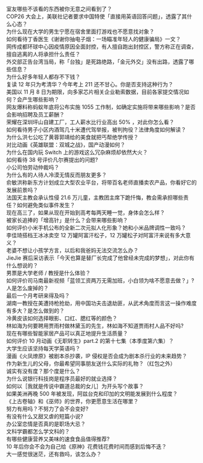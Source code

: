 室友哪些不该看的东西被你无意之间看到了？  
COP26 大会上，美联社记者要求中国特使「直接用英语回答问题」，透露了其什么心态？  
为什么现在大学的男生宁愿在宿舍里面打游戏也不愿意找对象？  
如何看待丁香医生《谢谢你抽电子烟：一场瞄准年轻人的健康骗局》一文？  
网传成都环球中心因疫情原因全面封控，有人擅自跑出封控区，警方称正在调查，擅自逃离的人将承担什么责任？  
外交部正告台湾当局，称「台独」是死路绝路，「金元外交」没有出路，透露了哪些信息？  
为什么好多年轻人都存不下钱？  
复读 12 年只为考清华？今年考上 211 还不甘心。你是否支持这种行为？  
美国以 11 月 8 日为期限，向多家芯片相关企业勒索数据，目前各家提交情况如何？会产生哪些影响？  
网友爆料称蚂蚁年底将公布实施 1055 工作制，如确定实施将带来哪些影响？是否会影响招聘及员工薪酬？  
荣耀在深圳坪山自建工厂，工人薪水比行业高出 50% ，对此你怎么看？  
如何看待男子小区内酒驾几十米遭代驾举报，被判拘役？法律角度如何解读？  
为什么洪七公吃了黄蓉郭靖给的美食就把丐帮绝学传授？  
对比动画《英雄联盟：双城之战》，国产动漫如何？  
为什么在国内玩 Switch 上的游戏这么冗杂麻烦却依然大火？  
如何看待 38 号评价凡尔赛提出的问题?  
小公司怕劳动仲裁吗？  
为什么有的人待人冷漠无情反而朋友更多？  
俞敏洪称新东方计划成立大型农业平台，将带百名老师直播卖农产品，你看好它的发展前景吗？  
法国天主教会承认性侵 21.6 万儿童，主教团主席下跪忏悔，教会需承担哪些责任？如何避免类似事件发生？  
现在高三了，如果从现在开始到高考每两天睡一觉，身体会怎么样？  
被家长追捧的「增高针」是什么？会带来哪些影响？  
如何评价小米手机公布的全新二次元拟人化形象？她和小米品牌调性一致吗？  
李佳琦搭档王冰冰卖空 12 万罐阿富汗松子，12 万罐松子对阿富汗来说有多大意义？  
老婆不想让小孩学方言，以后和我爸妈无法交流怎么办？  
JieJie 赛后采访表示「今天也算是替厂长完成了他曾经未完成的梦想」，对此你有什么想说的？  
男票是大学老师 / 教授是什么体验？  
如何评价司马南最新视频「蓝领工资两万无需加班，小白领为啥不愿意去做？」?  
人是怎么废掉的？  
最后一个月考研来得及吗？  
湖南一教授在美遭持枪抢劫，用中国功夫击退劫匪，从武术角度而言这一操作难度有多大？是怎么做到的？  
冷黄皮该如何选择眼影、口红、腮红等的颜色？  
林如海为何要聘用贾雨村做林黛玉的先生，林如海不知道贾雨村人品不好吗?  
现在有哪些智能家居产品可以真正地提升生活质量？  
如何评价 10 月动画《无职转生》part.2 的第十七集（本季度第六集）？  
大学生应该坚持每天学英语吗？  
漫画《火凤燎原》被剧本杀抄袭，IP 侵权是否会成为剧本杀行业的未来趋势？  
作为新生儿的父母，你最希望同事朋友送什么实际的礼物？（红包之外）  
诚实有没有度？那个度是什么？  
为什么说银行科技岗是程序员最好的就业选择？  
如何以［我就是传说中霸道总裁的女儿］为开头写个故事？  
如果美洲再晚 500 年被发现，阿兹台克和印加的文明能发展到什么程度？  
《上古卷轴》和《巫师》的世界，你更愿意生活在哪里？  
努力有用吗？不努力了会不会变好?  
有没有什么又甜又虐的短篇小说?  
办公室恋情是否真的是职场大忌？  
文科学霸都怎么学文科的？  
有哪些健康营养又美味的速食食品值得推荐?  
10 年后你会不会为自己给《原神》花费钱花费时间而感到后悔不迭？  
大一感觉很迷茫，还有救吗，该怎么办？  
